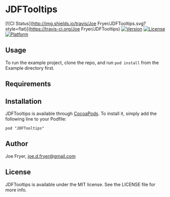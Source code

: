 # JDFTooltips

[![CI Status](http://img.shields.io/travis/Joe Fryer/JDFTooltips.svg?style=flat)](https://travis-ci.org/Joe Fryer/JDFTooltips)
[![Version](https://img.shields.io/cocoapods/v/JDFTooltips.svg?style=flat)](http://cocoadocs.org/docsets/JDFTooltips)
[![License](https://img.shields.io/cocoapods/l/JDFTooltips.svg?style=flat)](http://cocoadocs.org/docsets/JDFTooltips)
[![Platform](https://img.shields.io/cocoapods/p/JDFTooltips.svg?style=flat)](http://cocoadocs.org/docsets/JDFTooltips)

## Usage

To run the example project, clone the repo, and run `pod install` from the Example directory first.

## Requirements

## Installation

JDFTooltips is available through [CocoaPods](http://cocoapods.org). To install
it, simply add the following line to your Podfile:

    pod "JDFTooltips"

## Author

Joe Fryer, joe.d.fryer@gmail.com

## License

JDFTooltips is available under the MIT license. See the LICENSE file for more info.

